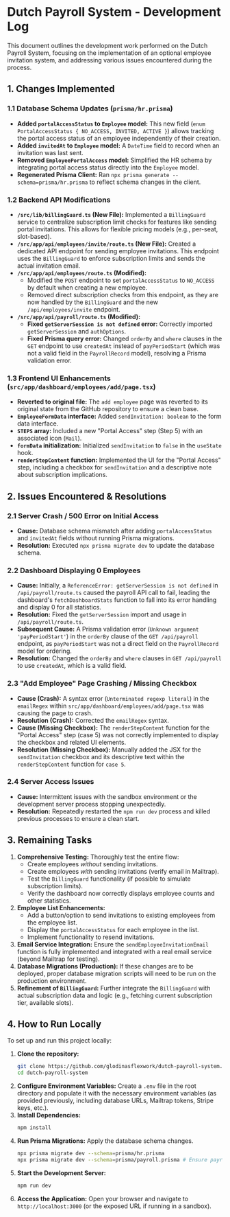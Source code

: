 # Dutch Payroll System - Development Log

This document outlines the development work performed on the Dutch Payroll System, focusing on the implementation of an optional employee invitation system, and addressing various issues encountered during the process.

## 1. Changes Implemented

### 1.1 Database Schema Updates (`prisma/hr.prisma`)
- **Added `portalAccessStatus` to `Employee` model:** This new field (`enum PortalAccessStatus { NO_ACCESS, INVITED, ACTIVE }`) allows tracking the portal access status of an employee independently of their creation.
- **Added `invitedAt` to `Employee` model:** A `DateTime` field to record when an invitation was last sent.
- **Removed `EmployeePortalAccess` model:** Simplified the HR schema by integrating portal access status directly into the `Employee` model.
- **Regenerated Prisma Client:** Ran `npx prisma generate --schema=prisma/hr.prisma` to reflect schema changes in the client.

### 1.2 Backend API Modifications
- **`/src/lib/billingGuard.ts` (New File):** Implemented a `BillingGuard` service to centralize subscription limit checks for features like sending portal invitations. This allows for flexible pricing models (e.g., per-seat, slot-based).
- **`/src/app/api/employees/invite/route.ts` (New File):** Created a dedicated API endpoint for sending employee invitations. This endpoint uses the `BillingGuard` to enforce subscription limits and sends the actual invitation email.
- **`/src/app/api/employees/route.ts` (Modified):**
    - Modified the `POST` endpoint to set `portalAccessStatus` to `NO_ACCESS` by default when creating a new employee.
    - Removed direct subscription checks from this endpoint, as they are now handled by the `BillingGuard` and the new `/api/employees/invite` endpoint.
- **`/src/app/api/payroll/route.ts` (Modified):**
    - **Fixed `getServerSession is not defined` error:** Correctly imported `getServerSession` and `authOptions`.
    - **Fixed Prisma query error:** Changed `orderBy` and `where` clauses in the `GET` endpoint to use `createdAt` instead of `payPeriodStart` (which was not a valid field in the `PayrollRecord` model), resolving a Prisma validation error.

### 1.3 Frontend UI Enhancements (`src/app/dashboard/employees/add/page.tsx`)
- **Reverted to original file:** The `add employee` page was reverted to its original state from the GitHub repository to ensure a clean base.
- **`EmployeeFormData` interface:** Added `sendInvitation: boolean` to the form data interface.
- **`STEPS` array:** Included a new "Portal Access" step (Step 5) with an associated icon (`Mail`).
- **`formData` initialization:** Initialized `sendInvitation` to `false` in the `useState` hook.
- **`renderStepContent` function:** Implemented the UI for the "Portal Access" step, including a checkbox for `sendInvitation` and a descriptive note about subscription implications.

## 2. Issues Encountered & Resolutions

### 2.1 Server Crash / 500 Error on Initial Access
- **Cause:** Database schema mismatch after adding `portalAccessStatus` and `invitedAt` fields without running Prisma migrations.
- **Resolution:** Executed `npx prisma migrate dev` to update the database schema.

### 2.2 Dashboard Displaying 0 Employees
- **Cause:** Initially, a `ReferenceError: getServerSession is not defined` in `/api/payroll/route.ts` caused the payroll API call to fail, leading the dashboard's `fetchDashboardStats` function to fall into its error handling and display 0 for all statistics.
- **Resolution:** Fixed the `getServerSession` import and usage in `/api/payroll/route.ts`.
- **Subsequent Cause:** A Prisma validation error (`Unknown argument 'payPeriodStart'`) in the `orderBy` clause of the `GET /api/payroll` endpoint, as `payPeriodStart` was not a direct field on the `PayrollRecord` model for ordering.
- **Resolution:** Changed the `orderBy` and `where` clauses in `GET /api/payroll` to use `createdAt`, which is a valid field.

### 2.3 "Add Employee" Page Crashing / Missing Checkbox
- **Cause (Crash):** A syntax error (`Unterminated regexp literal`) in the `emailRegex` within `src/app/dashboard/employees/add/page.tsx` was causing the page to crash.
- **Resolution (Crash):** Corrected the `emailRegex` syntax.
- **Cause (Missing Checkbox):** The `renderStepContent` function for the "Portal Access" step (case 5) was not correctly implemented to display the checkbox and related UI elements.
- **Resolution (Missing Checkbox):** Manually added the JSX for the `sendInvitation` checkbox and its descriptive text within the `renderStepContent` function for `case 5`.

### 2.4 Server Access Issues
- **Cause:** Intermittent issues with the sandbox environment or the development server process stopping unexpectedly.
- **Resolution:** Repeatedly restarted the `npm run dev` process and killed previous processes to ensure a clean start.

## 3. Remaining Tasks

1.  **Comprehensive Testing:** Thoroughly test the entire flow:
    *   Create employees *without* sending invitations.
    *   Create employees *with* sending invitations (verify email in Mailtrap).
    *   Test the `BillingGuard` functionality (if possible to simulate subscription limits).
    *   Verify the dashboard now correctly displays employee counts and other statistics.
2.  **Employee List Enhancements:**
    *   Add a button/option to send invitations to existing employees from the employee list.
    *   Display the `portalAccessStatus` for each employee in the list.
    *   Implement functionality to resend invitations.
3.  **Email Service Integration:** Ensure the `sendEmployeeInvitationEmail` function is fully implemented and integrated with a real email service (beyond Mailtrap for testing).
4.  **Database Migrations (Production):** If these changes are to be deployed, proper database migration scripts will need to be run on the production environment.
5.  **Refinement of `BillingGuard`:** Further integrate the `BillingGuard` with actual subscription data and logic (e.g., fetching current subscription tier, available slots).

## 4. How to Run Locally

To set up and run this project locally:

1.  **Clone the repository:**
    ```bash
    git clone https://github.com/glodinasflexwork/dutch-payroll-system.git
    cd dutch-payroll-system
    ```
2.  **Configure Environment Variables:** Create a `.env` file in the root directory and populate it with the necessary environment variables (as provided previously, including database URLs, Mailtrap tokens, Stripe keys, etc.).
3.  **Install Dependencies:**
    ```bash
    npm install
    ```
4.  **Run Prisma Migrations:** Apply the database schema changes.
    ```bash
    npx prisma migrate dev --schema=prisma/hr.prisma
    npx prisma migrate dev --schema=prisma/payroll.prisma # Ensure payroll schema is also up-to-date
    ```
5.  **Start the Development Server:**
    ```bash
    npm run dev
    ```
6.  **Access the Application:** Open your browser and navigate to `http://localhost:3000` (or the exposed URL if running in a sandbox).



<!-- Deployment trigger: 2025-08-20 10:17 - Employee lookup fixes deployed -->

